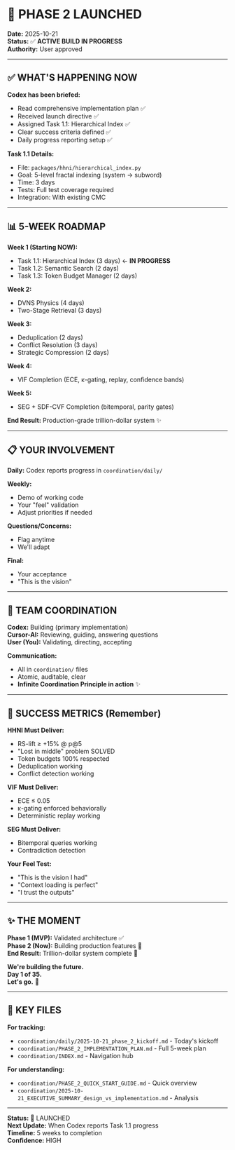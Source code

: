 # 🚀 PHASE 2 LAUNCHED

**Date:** 2025-10-21  
**Status:** ✅ **ACTIVE BUILD IN PROGRESS**  
**Authority:** User approved  

---

## ✅ **WHAT'S HAPPENING NOW**

**Codex has been briefed:**
- Read comprehensive implementation plan ✅
- Received launch directive ✅
- Assigned Task 1.1: Hierarchical Index ✅
- Clear success criteria defined ✅
- Daily progress reporting setup ✅

**Task 1.1 Details:**
- File: `packages/hhni/hierarchical_index.py`
- Goal: 5-level fractal indexing (system → subword)
- Time: 3 days
- Tests: Full test coverage required
- Integration: With existing CMC

---

## 📊 **5-WEEK ROADMAP**

**Week 1 (Starting NOW):**
- Task 1.1: Hierarchical Index (3 days) ← **IN PROGRESS**
- Task 1.2: Semantic Search (2 days)
- Task 1.3: Token Budget Manager (2 days)

**Week 2:**
- DVNS Physics (4 days)
- Two-Stage Retrieval (3 days)

**Week 3:**
- Deduplication (2 days)
- Conflict Resolution (3 days)
- Strategic Compression (2 days)

**Week 4:**
- VIF Completion (ECE, κ-gating, replay, confidence bands)

**Week 5:**
- SEG + SDF-CVF Completion (bitemporal, parity gates)

**End Result:** Production-grade trillion-dollar system ✨

---

## 📋 **YOUR INVOLVEMENT**

**Daily:** Codex reports progress in `coordination/daily/`

**Weekly:** 
- Demo of working code
- Your "feel" validation
- Adjust priorities if needed

**Questions/Concerns:**
- Flag anytime
- We'll adapt

**Final:**
- Your acceptance
- "This is the vision"

---

## 🤝 **TEAM COORDINATION**

**Codex:** Building (primary implementation)  
**Cursor-AI:** Reviewing, guiding, answering questions  
**User (You):** Validating, directing, accepting  

**Communication:**
- All in `coordination/` files
- Atomic, auditable, clear
- **Infinite Coordination Principle in action** ✨

---

## 🎯 **SUCCESS METRICS (Remember)**

**HHNI Must Deliver:**
- RS-lift ≥ +15% @ p@5
- "Lost in middle" problem SOLVED
- Token budgets 100% respected
- Deduplication working
- Conflict detection working

**VIF Must Deliver:**
- ECE ≤ 0.05
- κ-gating enforced behaviorally
- Deterministic replay working

**SEG Must Deliver:**
- Bitemporal queries working
- Contradiction detection

**Your Feel Test:**
- "This is the vision I had"
- "Context loading is perfect"
- "I trust the outputs"

---

## ✨ **THE MOMENT**

**Phase 1 (MVP):** Validated architecture ✅  
**Phase 2 (Now):** Building production features 🚀  
**End Result:** Trillion-dollar system complete 🌟  

**We're building the future.**  
**Day 1 of 35.**  
**Let's go.** 💪

---

## 📁 **KEY FILES**

**For tracking:**
- `coordination/daily/2025-10-21_phase_2_kickoff.md` - Today's kickoff
- `coordination/PHASE_2_IMPLEMENTATION_PLAN.md` - Full 5-week plan
- `coordination/INDEX.md` - Navigation hub

**For understanding:**
- `coordination/PHASE_2_QUICK_START_GUIDE.md` - Quick overview
- `coordination/2025-10-21_EXECUTIVE_SUMMARY_design_vs_implementation.md` - Analysis

---

**Status:** 🚀 LAUNCHED  
**Next Update:** When Codex reports Task 1.1 progress  
**Timeline:** 5 weeks to completion  
**Confidence:** HIGH

